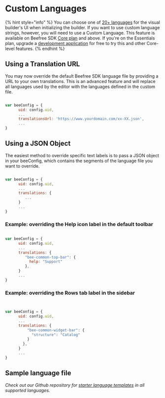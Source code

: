 # Custom Languages

{% hint style="info" %}
You can choose one of [20+ languages](../readme/installation/configuration-parameters/) for the visual builder's UI when initializing the builder. If you want to use custom language strings, however, you will need to use a Custom Language. This feature is available on Beefree SDK [Core plan](https://dam.beefree.io/pluginpricing) and above. If you're on the Essentials plan, upgrade a [development application](../readme/development-applications.md#development-applications) for free to try this and other Core-level features.
{% endhint %}

## Using a Translation URL

You may now override the default Beefree SDK language file by providing a URL to your own translations.  This is an advanced feature and will replace all languages used by the editor with the languages defined in the custom file.

```javascript

var beeConfig = {
      uid: config.uid,
      ...
      translationsUrl: 'https://www.yourdomain.com/xx-XX.json',
      ...
}

```

## Using a JSON Object

The easiest method to override specific text labels is to pass a JSON object in your beeConfig, which contains the segments of the language file you want to override.

```javascript

var beeConfig = {
      uid: config.uid,
      ...
      translations: {
         ...
      }
      ...
}

```

### **Example: overriding the Help icon label in the default toolbar**

```javascript

var beeConfig = {
      uid: config.uid,
      ...
      translations: {
         "bee-common-top-bar": {
           help: "Support"
         },
      }
      ...
}

```

### **Example: overriding the Rows tab label in the sidebar**

```javascript


var beeConfig = {
      uid: config.uid,
      ...
      translations: {
          "bee-common-widget-bar": {
            "structure": "Catalog"
          }
        },
      }
      ...
}


```

## Sample language file <a href="#sample-language-file" id="sample-language-file"></a>

_Check out our Github repository for_ [_starter language templates_](https://dam.beefree.io/beecustomlanguages) _in all supported languages._
